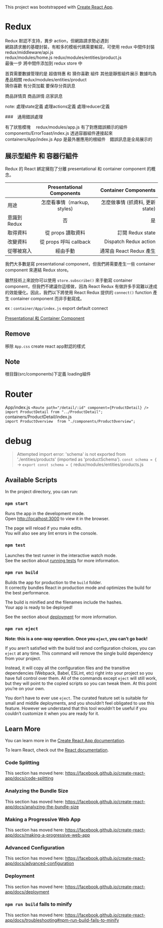 This project was bootstrapped with [Create React App](https://github.com/facebook/create-react-app).

# Redux

Redux 默認不支持，異步 action，但網路請求勢必遇到  
網路請求層的基礎封裝，有較多的模板代碼需要輸寫，可使用 redux 中間件封裝  
redux/middleware/api.js  
redux/modules/home.js redux/modules/entities/product.js  
最後一步 將中間件添加到 redux store 中

首頁需要數據管理的是 超值特惠 和 猜你喜歡 組件  其他是靜態組件展示
數據均為產品相關 redux/modules/entities/product  
猜你喜歡 有分頁加載 要保存分頁訊息  

商品詳情頁 商品詳情 店家訊息

note: 處理state定義 處理actions定義 處理reducer定義 

###　通用錯誤處理

有了狀態模塊　 redux/modules/app.js
有了對應錯誤顯示的組件　 components/ErrorToast/index.js
透過容器組件連接起來　 containers/App/index.js App 是最外層應用的根組件　錯誤訊息是全局展示的

## 展示型組件 和 容器行組件

Redux 的 React 綁定擁抱了分離 presentational 和 container component 的概念。

|    | Presentational Components      |  Container Components |
|----------|:-------------:|------:|
| 用途 |  怎麼看事情（markup, styles) | 怎麼做事情 (抓資料, 更新 state) |
| 意識到Redux |    否   |   是 |
| 取得資料 | 從 props 讀取資料 |  訂閱 Redux state |
| 改變資料 | 從 props 呼叫 callback |  Dispatch Redux action |
| 從哪被寫入 | 經由手動 |    通常由 React Redux 產生 |

我們大多數是寫 presentational component，但我們將需要產生一些 container component 來連結 Redux store。

雖然技術上來說你可以使用 `store.subscribe()` 來手動寫 container component，但我們不建議你這樣做，因為 React Redux 有做許多手寫難以達成的效能優化。因此，我們以下將使用 React Redux 提供的 `connect()` function 產生 container component 而非手動寫成。

ex : `container/App/index.js` export default connect

[Presentational 和 Container Component](https://chentsulin.github.io/redux/docs/basics/UsageWithReact.html)


## Remove

移除 `App.css` create react app默認的樣式

## Note

根目錄(src/components)下定義 loading組件  

# Router

App/index.js
`<Route path="/detail/:id" component={ProductDetail} />`  
`import ProductDetail from "../ProductDetail";`  
containers/ProductDetail/index.js  
`import ProductOverview  from "./components/ProductOverview";`  

# debug

> Attempted import error: 'schema' is not exported from './entities/products' (imported as 'productSchema').
`const schema = {`  -> `export const schema = {` redux/modules/entities/products.js

## Available Scripts

In the project directory, you can run:

### `npm start`

Runs the app in the development mode.<br>
Open [http://localhost:3000](http://localhost:3000) to view it in the browser.

The page will reload if you make edits.<br>
You will also see any lint errors in the console.

### `npm test`

Launches the test runner in the interactive watch mode.<br>
See the section about [running tests](https://facebook.github.io/create-react-app/docs/running-tests) for more information.

### `npm run build`

Builds the app for production to the `build` folder.<br>
It correctly bundles React in production mode and optimizes the build for the best performance.

The build is minified and the filenames include the hashes.<br>
Your app is ready to be deployed!

See the section about [deployment](https://facebook.github.io/create-react-app/docs/deployment) for more information.

### `npm run eject`

**Note: this is a one-way operation. Once you `eject`, you can’t go back!**

If you aren’t satisfied with the build tool and configuration choices, you can `eject` at any time. This command will remove the single build dependency from your project.

Instead, it will copy all the configuration files and the transitive dependencies (Webpack, Babel, ESLint, etc) right into your project so you have full control over them. All of the commands except `eject` will still work, but they will point to the copied scripts so you can tweak them. At this point you’re on your own.

You don’t have to ever use `eject`. The curated feature set is suitable for small and middle deployments, and you shouldn’t feel obligated to use this feature. However we understand that this tool wouldn’t be useful if you couldn’t customize it when you are ready for it.

## Learn More

You can learn more in the [Create React App documentation](https://facebook.github.io/create-react-app/docs/getting-started).

To learn React, check out the [React documentation](https://reactjs.org/).

### Code Splitting

This section has moved here: https://facebook.github.io/create-react-app/docs/code-splitting

### Analyzing the Bundle Size

This section has moved here: https://facebook.github.io/create-react-app/docs/analyzing-the-bundle-size

### Making a Progressive Web App

This section has moved here: https://facebook.github.io/create-react-app/docs/making-a-progressive-web-app

### Advanced Configuration

This section has moved here: https://facebook.github.io/create-react-app/docs/advanced-configuration

### Deployment

This section has moved here: https://facebook.github.io/create-react-app/docs/deployment

### `npm run build` fails to minify

This section has moved here: https://facebook.github.io/create-react-app/docs/troubleshooting#npm-run-build-fails-to-minify
